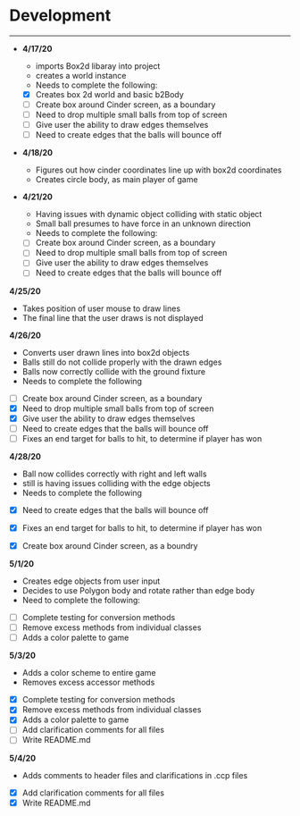# Development

---
- **4/17/20**
  - imports Box2d libaray into project
  - creates a world instance 
  - Needs to complete the following:
  - [x] Creates box 2d world and basic b2Body
  - [ ] Create box around Cinder screen, as a boundary
  - [ ] Need to drop multiple small balls from top of screen
  - [ ] Give user the ability to draw edges themselves
  - [ ] Need to create edges that the balls will bounce off

- **4/18/20**
  - Figures out how cinder coordinates line up with box2d coordinates
  - Creates circle body, as main player of game

- **4/21/20**
  - Having issues with dynamic object colliding with static object
  - Small ball presumes to have force in an unknown direction
  - Needs to complete the following:
  - [ ] Create box around Cinder screen, as a boundary
  - [ ] Need to drop multiple small balls from top of screen
  - [ ] Give user the ability to draw edges themselves
  - [ ] Need to create edges that the balls will bounce off

**4/25/20**
  - Takes position of user mouse to draw lines
  - The final line that the user draws is not displayed

**4/26/20**
  - Converts user drawn lines into box2d objects
  - Balls still do not collide properly with the drawn edges
  - Balls now correctly collide with the ground fixture
  - Needs to complete the following 
  - [ ] Create box around Cinder screen, as a boundary
  - [x] Need to drop multiple small balls from top of screen
  - [x] Give user the ability to draw edges themselves
  - [ ] Need to create edges that the balls will bounce off
  - [ ] Fixes an end target for balls to hit, to determine if player has won 

**4/28/20** 
  - Ball now collides correctly with right and left walls
  - still is having issues colliding with the edge objects
  - Needs to complete the following 
  - [x] Need to create edges that the balls will bounce off
  - [x] Fixes an end target for balls to hit, to determine if player has won 
  - [x] Create box around Cinder screen, as a boundry
  
 
**5/1/20**
   - Creates edge objects from user input
   - Decides to use Polygon body and rotate rather than edge body
   - Need to complete the following:
   - [ ] Complete testing for conversion methods
   - [ ] Remove excess methods from individual classes 
   - [ ] Adds a color palette to game    
   
**5/3/20**
   - Adds a color scheme to entire game 
   - Removes excess accessor methods
   - [x] Complete testing for conversion methods
   - [x] Remove excess methods from individual classes 
   - [x] Adds a color palette to game
   - [ ] Add clarification comments for all files
   - [ ] Write README.md

**5/4/20**

   - Adds comments to header files and clarifications in .ccp files
   - [x] Add clarification comments for all files
   - [x] Write README.md
